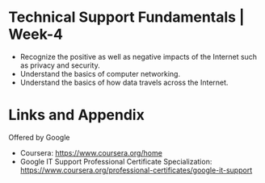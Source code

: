 # Technical Support Fundamentals | Week-4

* Recognize the positive as well as negative impacts of the Internet such as privacy and security.
* Understand the basics of computer networking.
* Understand the basics of how data travels across the Internet.


Links and Appendix
========================================================
Offered by Google


- Coursera: https://www.coursera.org/home
- Google IT Support Professional Certificate Specialization: https://www.coursera.org/professional-certificates/google-it-support
